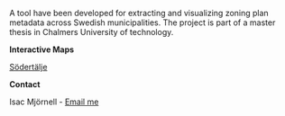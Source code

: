 A tool have been developed for extracting and visualizing zoning plan metadata across Swedish municipalities. 
The project is part of a master thesis in Chalmers University of technology.

**Interactive Maps**

[Södertälje](https://misac98.github.io/Assessment-of-Zoning-Plan-Metadata-using-AI/S%C3%B6dert%C3%A4lje.html)

**Contact**

Isac Mjörnell - [Email me](mailto:isac.mjornell@krook.tjader.se)
